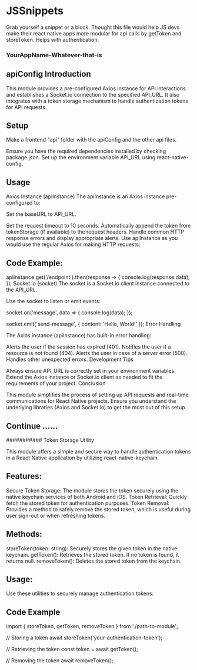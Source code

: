 # JSSnippets
Grab yourself a snippet or a block. Thought this file would help JS devs make their react native apps more modular for api calls by getToken and storeToken. Helps with authentication. 

### YourAppName-Whatever-that-is

## apiConfig Introduction

This module provides a pre-configured Axios instance for API interactions and establishes a Socket.io connection to the specified API_URL. It also integrates with a token storage mechanism to handle authentication tokens for API requests.

## Setup

Make a frontend "api" folder with the apiConfig and the other api files.

Ensure you have the required dependencies installed by checking package.json.
Set up the environment variable API_URL using react-native-config.

## Usage

Axios Instance (apiInstance)
The apiInstance is an Axios instance pre-configured to:

Set the baseURL to API_URL.

Set the request timeout to 10 seconds.
Automatically append the token from tokenStorage (if available) to the request headers.
Handle common HTTP response errors and display appropriate alerts.
Use apiInstance as you would use the regular Axios for making HTTP requests:

## Code Example: 

apiInstance.get('/endpoint').then(response => {
  console.log(response.data);
});
Socket.io (socket)
The socket is a Socket.io client instance connected to the API_URL.

Use the socket to listen or emit events:

socket.on('message', data => {
  console.log(data);
});

socket.emit('send-message', { content: 'Hello, World!' });
Error Handling

The Axios instance (apiInstance) has built-in error handling:

Alerts the user if the session has expired (401).
Notifies the user if a resource is not found (404).
Alerts the user in case of a server error (500).
Handles other unexpected errors.
Development Tips

Always ensure API_URL is correctly set in your environment variables.
Extend the Axios instance or Socket.io client as needed to fit the requirements of your project.
Conclusion

This module simplifies the process of setting up API requests and real-time communications for React Native projects. Ensure you understand the underlying libraries (Axios and Socket.io) to get the most out of this setup.

## Continue ......

########### Token Storage Utility

This module offers a simple and secure way to handle authentication tokens in a React Native application by utilizing react-native-keychain.

## Features:
Secure Token Storage: The module stores the token securely using the native keychain services of both Android and iOS.
Token Retrieval: Quickly fetch the stored token for authentication purposes.
Token Removal: Provides a method to safely remove the stored token, which is useful during user sign-out or when refreshing tokens.

## Methods:
storeToken(token: string): Securely stores the given token in the native keychain.
getToken(): Retrieves the stored token. If no token is found, it returns null.
removeToken(): Deletes the stored token from the keychain.

## Usage:
Use these utilities to securely manage authentication tokens:

## Code Example

import { storeToken, getToken, removeToken } from './path-to-module';

// Storing a token
await storeToken('your-authentication-token');

// Retrieving the token
const token = await getToken();

// Removing the token
await removeToken();


